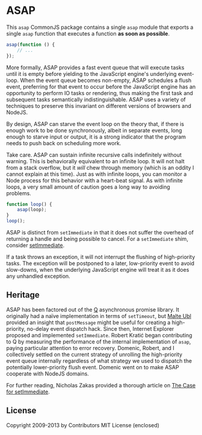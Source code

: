 
# ASAP

This `asap` CommonJS package contains a single `asap` module that
exports a single `asap` function that executes a function **as soon as
possible**.

```javascript
asap(function () {
    // ...
});
```

More formally, ASAP provides a fast event queue that will execute tasks
until it is empty before yielding to the JavaScript engine's underlying
event-loop.  When the event queue becomes non-empty, ASAP schedules a
flush event, preferring for that event to occur before the JavaScript
engine has an opportunity to perform IO tasks or rendering, thus making
the first task and subsequent tasks semantically indistinguishable.
ASAP uses a variety of techniques to preserve this invariant on
different versions of browsers and NodeJS.

By design, ASAP can starve the event loop on the theory that, if there
is enough work to be done synchronously, albeit in separate events, long
enough to starve input or output, it is a strong indicator that the
program needs to push back on scheduling more work.

Take care.  ASAP can sustain infinite recursive calls indefinitely
without warning.  This is behaviorally equivalent to an infinite loop.
It will not halt from a stack overflow, but it *will* chew through
memory (which is an oddity I cannot explain at this time).  Just as with
infinite loops, you can monitor a Node process for this behavior with a
heart-beat signal.  As with infinite loops, a very small amount of
caution goes a long way to avoiding problems.

```javascript
function loop() {
    asap(loop);
}
loop();
```

ASAP is distinct from `setImmediate` in that it does not suffer the
overhead of returning a handle and being possible to cancel.  For a
`setImmediate` shim, consider [setImmediate][].

[setImmediate]: https://github.com/noblejs/setimmediate

If a task throws an exception, it will not interrupt the flushing of
high-priority tasks.  The exception will be postponed to a later,
low-priority event to avoid slow-downs, when the underlying JavaScript
engine will treat it as it does any unhandled exception.




























































































































































































































<extoc></extoc>

## Heritage

ASAP has been factored out of the [Q][] asynchronous promise library.
It originally had a naïve implementation in terms of `setTimeout`, but
[Malte Ubl][NonBlocking] provided an insight that `postMessage` might be
useful for creating a high-priority, no-delay event dispatch hack.
Since then, Internet Explorer proposed and implemented `setImmediate`.
Robert Kratić began contributing to Q by measuring the performance of
the internal implementation of `asap`, paying particular attention to
error recovery.  Domenic, Robert, and I collectively settled on the
current strategy of unrolling the high-priority event queue internally
regardless of what strategy we used to dispatch the potentially
lower-priority flush event.  Domenic went on to make ASAP cooperate with
NodeJS domains.

[Q]: https://github.com/kriskowal/q
[NonBlocking]: http://www.nonblocking.io/2011/06/windownexttick.html

For further reading, Nicholas Zakas provided a thorough article on [The
Case for setImmediate][NCZ].

[NCZ]: http://www.nczonline.net/blog/2013/07/09/the-case-for-setimmediate/

## License

Copyright 2009-2013 by Contributors
MIT License (enclosed)

